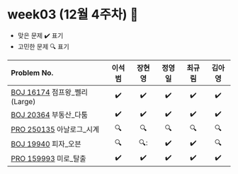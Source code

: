 
# week03 (12월 4주차) :pencil:

- 맞은 문제 :heavy_check_mark: 표기
- 고민한 문제 :mag: 표기


| Problem No.                                                                                  |       이석범       |       장현영       |       정영일       |       최규림       |       김아영       |
| :------------------------------------------------------------------------------------------- | :----------------: | :----------------: | :----------------: | :----------------: | :----------------: |
| [BOJ 16174](https://www.acmicpc.net/problem/16174) 점프왕_쩰리(Large)                        | :heavy_check_mark: | :heavy_check_mark: | :heavy_check_mark: | :heavy_check_mark: | :heavy_check_mark: |
| [BOJ 20364](https://www.acmicpc.net/problem/20364) 부동산_다툼                               | :heavy_check_mark: | :heavy_check_mark: | :heavy_check_mark: | :heavy_check_mark: | :heavy_check_mark: |
| [PRO 250135](https://school.programmers.co.kr/learn/courses/30/lessons/250135) 아날로그_시계 |       :mag:        |       :mag:        |       :mag:        |       :mag:        |       :mag:        |
| [BOJ 19940](https://www.acmicpc.net/problem/19940) 피자_오븐                                 |       :mag:        |  🔍:         | :heavy_check_mark: | :heavy_check_mark: |       :mag:        |
| [PRO 159993](https://school.programmers.co.kr/learn/courses/30/lessons/159993) 미로_탈출     | :heavy_check_mark: | :heavy_check_mark: | :heavy_check_mark: | :heavy_check_mark: | :heavy_check_mark: |
